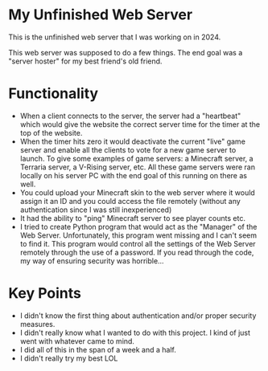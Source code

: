 # My Unfinished Web Server

This is the unfinished web server that I was working on in 2024. 

This web server was supposed to do a few things. The end goal was a "server hoster" for my best friend's old friend. 

# Functionality

 - When a client connects to the server, the server had a "heartbeat" which would give the website the correct server time for the timer at the top of the website.
 - When the timer hits zero it would deactivate the current "live" game server and enable all the clients to vote for a new game server to launch. To give some examples of game servers: a Minecraft server, a Terraria server, a V-Rising server, etc. All these game servers were ran locally on his server PC with the end goal of this running on there as well.
 - You could upload your Minecraft skin to the web server where it would assign it an ID and you could access the file remotely (without any authentication since I was still inexperienced)
 - It had the ability to "ping" Minecraft server to see player counts etc.
 - I tried to create Python program that would act as the "Manager" of the Web Server. Unfortunately, this program went missing and I can't seem to find it. This program would control all the settings of the Web Server remotely through the use of a password. If you read through the code, my way of ensuring security was horrible...

# Key Points
- I didn't know the first thing about authentication and/or proper security measures.
- I didn't really know what I wanted to do with this project. I kind of just went with whatever came to mind.
- I did all of this in the span of a week and a half. 
- I didn't really try my best LOL
